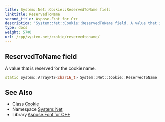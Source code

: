 ```yaml
---
title: System::Net::Cookie::ReservedToName field
linktitle: ReservedToName
second_title: Aspose.Font for C++
description: 'System::Net::Cookie::ReservedToName field. A value that is reserved for the cookie name in C++.'
type: docs
weight: 5700
url: /cpp/system.net/cookie/reservedtoname/
---
```

## ReservedToName field


A value that is reserved for the cookie name.

```cpp
static System::ArrayPtr<char16_t> System::Net::Cookie::ReservedToName
```

## See Also

* Class [Cookie](../)
* Namespace [System::Net](../../)
* Library [Aspose.Font for C++](../../../)
